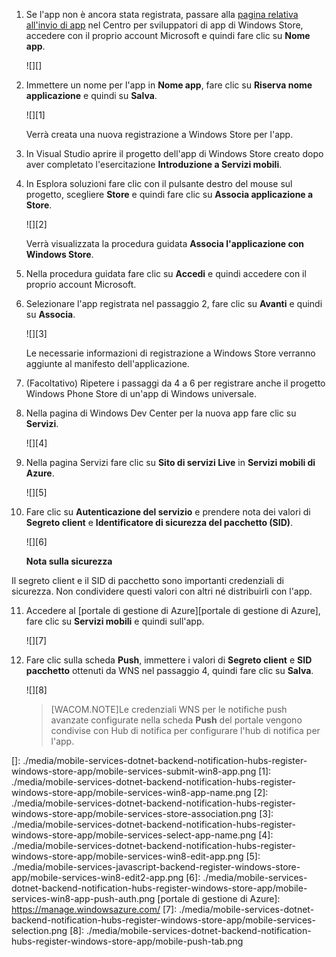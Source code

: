 1.  Se l'app non è ancora stata registrata, passare alla [pagina relativa all'invio di app][pagina relativa all'invio di app] nel Centro per sviluppatori di app di Windows Store, accedere con il proprio account Microsoft e quindi fare clic su **Nome app**.

    ![][]

2.  Immettere un nome per l'app in **Nome app**, fare clic su **Riserva nome applicazione** e quindi su **Salva**.

    ![][1]

    Verrà creata una nuova registrazione a Windows Store per l'app.

3.  In Visual Studio aprire il progetto dell'app di Windows Store creato dopo aver completato l'esercitazione **Introduzione a Servizi mobili**.

4.  In Esplora soluzioni fare clic con il pulsante destro del mouse sul progetto, scegliere **Store** e quindi fare clic su **Associa applicazione a Store**.

    ![][2]

    Verrà visualizzata la procedura guidata **Associa l'applicazione con Windows Store**.

5.  Nella procedura guidata fare clic su **Accedi** e quindi accedere con il proprio account Microsoft.

6.  Selezionare l'app registrata nel passaggio 2, fare clic su **Avanti** e quindi su **Associa**.

    ![][3]

    Le necessarie informazioni di registrazione a Windows Store verranno aggiunte al manifesto dell'applicazione.

7.  (Facoltativo) Ripetere i passaggi da 4 a 6 per registrare anche il progetto Windows Phone Store di un'app di Windows universale.

8.  Nella pagina di Windows Dev Center per la nuova app fare clic su **Servizi**.

    ![][4]

9.  Nella pagina Servizi fare clic su **Sito di servizi Live** in **Servizi mobili di Azure**.

    ![][5]

10. Fare clic su **Autenticazione del servizio** e prendere nota dei valori di **Segreto client** e **Identificatore di sicurezza del pacchetto (SID)**.

    ![][6]

    <div class="dev-callout"><b>Nota sulla sicurezza</b>
<p>Il segreto client e il SID di pacchetto sono importanti credenziali di sicurezza. Non condividere questi valori con altri n&eacute; distribuirli con l'app.</p>
</div>

11. Accedere al [portale di gestione di Azure][portale di gestione di Azure], fare clic su **Servizi mobili** e quindi sull'app.

    ![][7]

12. Fare clic sulla scheda **Push**, immettere i valori di **Segreto client** e **SID pacchetto** ottenuti da WNS nel passaggio 4, quindi fare clic su **Salva**.

    ![][8]

    > [WACOM.NOTE]Le credenziali WNS per le notifiche push avanzate configurate nella scheda **Push** del portale vengono condivise con Hub di notifica per configurare l'hub di notifica per l'app.

<!-- URLs. -->

  [pagina relativa all'invio di app]: http://go.microsoft.com/fwlink/p/?LinkID=266582
  []: ./media/mobile-services-dotnet-backend-notification-hubs-register-windows-store-app/mobile-services-submit-win8-app.png
  [1]: ./media/mobile-services-dotnet-backend-notification-hubs-register-windows-store-app/mobile-services-win8-app-name.png
  [2]: ./media/mobile-services-dotnet-backend-notification-hubs-register-windows-store-app/mobile-services-store-association.png
  [3]: ./media/mobile-services-dotnet-backend-notification-hubs-register-windows-store-app/mobile-services-select-app-name.png
  [4]: ./media/mobile-services-dotnet-backend-notification-hubs-register-windows-store-app/mobile-services-win8-edit-app.png
  [5]: ./media/mobile-services-javascript-backend-register-windows-store-app/mobile-services-win8-edit2-app.png
  [6]: ./media/mobile-services-dotnet-backend-notification-hubs-register-windows-store-app/mobile-services-win8-app-push-auth.png
  [portale di gestione di Azure]: https://manage.windowsazure.com/
  [7]: ./media/mobile-services-dotnet-backend-notification-hubs-register-windows-store-app/mobile-services-selection.png
  [8]: ./media/mobile-services-dotnet-backend-notification-hubs-register-windows-store-app/mobile-push-tab.png
